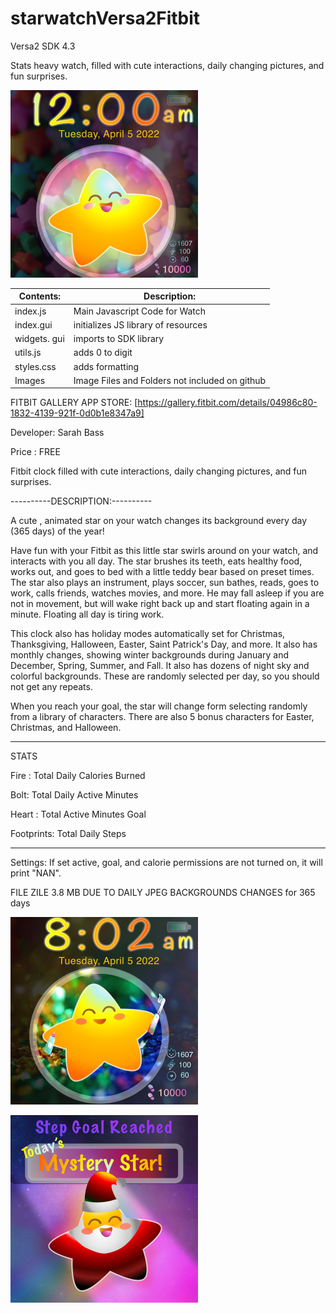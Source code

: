 # starwatchVersa2Fitbit
Versa2 SDK 4.3 

Stats heavy watch, filled with cute interactions, daily changing pictures, and fun surprises.

![Alt text](https://github.com/SarahBass/starwatchVersa2Fitbit/blob/main/Watch%20pet%204.png)

Contents: | Description:
--------- | ------------
index.js  | Main Javascript Code for Watch 
index.gui | initializes JS library of resources
widgets. gui | imports to SDK library
utils.js | adds 0 to digit
styles.css | adds formatting
Images    | Image Files and Folders not included on github



 FITBIT GALLERY APP STORE: [https://gallery.fitbit.com/details/04986c80-1832-4139-921f-0d0b1e8347a9]
 
 Developer: Sarah Bass
 
 Price : FREE
 
Fitbit clock filled with cute interactions, daily changing pictures, and fun surprises.

----------DESCRIPTION:----------

A cute , animated star on your watch changes its background every day (365 days) of the year!

Have fun with your Fitbit as this little star swirls around on your watch, and interacts with you all day. The star brushes its teeth, eats healthy food, works out, and goes to bed with a little teddy bear based on preset times. The star also plays an instrument, plays soccer, sun bathes, reads, goes to work, calls friends, watches movies, and more. He may fall asleep if you are not in movement, but will wake right back up and start floating again in a minute. Floating all day is tiring work.

This clock also has holiday modes automatically set for Christmas, Thanksgiving, Halloween, Easter, Saint Patrick's Day, and more. It also has monthly changes, showing winter backgrounds during January and December, Spring, Summer, and Fall. It also has dozens of night sky and colorful backgrounds. These are randomly selected per day, so you should not get any repeats.

When you reach your goal, the star will change form selecting randomly from a library of characters. There are also 5 bonus characters for Easter, Christmas, and Halloween.

_______________________________________
STATS

Fire : Total Daily Calories Burned

Bolt: Total Daily Active Minutes

Heart : Total Active Minutes Goal

Footprints: Total Daily Steps

___________________________

Settings: If set active, goal, and calorie permissions are not turned on, it will print "NAN".

FILE ZILE 3.8 MB DUE TO DAILY JPEG BACKGROUNDS CHANGES for 365 days

![Alt text](https://github.com/SarahBass/starwatchVersa2Fitbit/blob/main/Watch_pet%203.png)

![Alt text](https://github.com/SarahBass/starwatchVersa2Fitbit/blob/main/Watch_pet.png)




